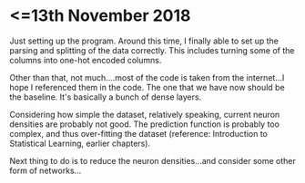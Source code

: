# <=13th November 2018

Just setting up the program. 
Around this time, I finally able to set up the parsing and splitting of the data correctly.
This includes turning some of the columns into one-hot encoded columns.

Other than that, not much....most of the code is taken from the internet...I hope I referenced them in the code.
The one that we have now should be the baseline.
It's basically a bunch of dense layers.

Considering how simple the dataset, relatively speaking, current neuron densities are probably not good.
The prediction function is probably too complex, and thus over-fitting the dataset (reference: Introduction to Statistical Learning, earlier chapters).

Next thing to do is to reduce the neuron densities...and consider some other form of networks...